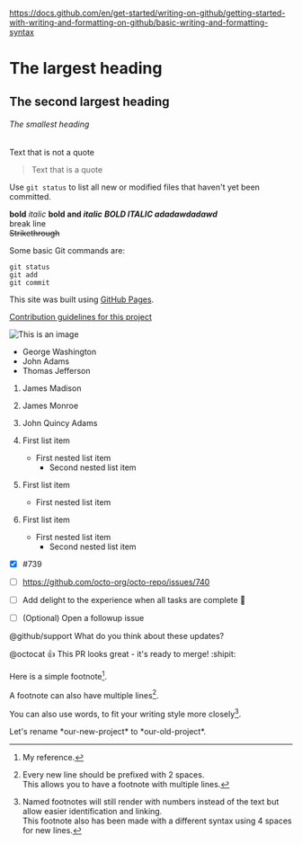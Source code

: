 https://docs.github.com/en/get-started/writing-on-github/getting-started-with-writing-and-formatting-on-github/basic-writing-and-formatting-syntax

# The largest heading
## The second largest heading
###### The smallest heading

Text that is not a quote

> Text that is a quote

Use `git status` to list all new or modified files that haven't yet been committed.

**bold**
*italic*
**bold and _italic_**
***BOLD ITALIC adadawdadawd***
<br>
break line
<br>
~~Strikethrough~~

Some basic Git commands are:
```
git status
git add
git commit
```

This site was built using [GitHub Pages](https://pages.github.com/).

[Contribution guidelines for this project](docs/CONTRIBUTING.md)

![This is an image](https://myoctocat.com/assets/images/base-octocat.svg)

- George Washington
- John Adams
- Thomas Jefferson

1. James Madison
1. James Monroe
1. John Quincy Adams

1. First list item
   - First nested list item
     - Second nested list item
     
100. First list item
     - First nested list item
     
100. First list item
     - First nested list item
       - Second nested list item
       
- [x] #739
- [ ] https://github.com/octo-org/octo-repo/issues/740
- [ ] Add delight to the experience when all tasks are complete :tada:

- [ ] \(Optional) Open a followup issue

@github/support What do you think about these updates?

@octocat :+1: This PR looks great - it's ready to merge! :shipit:

Here is a simple footnote[^1].

A footnote can also have multiple lines[^2].  

You can also use words, to fit your writing style more closely[^note].

[^1]: My reference.
[^2]: Every new line should be prefixed with 2 spaces.  
  This allows you to have a footnote with multiple lines.
[^note]:
    Named footnotes will still render with numbers instead of the text but allow easier identification and linking.  
    This footnote also has been made with a different syntax using 4 spaces for new lines.
    
<!-- This content will not appear in the rendered Markdown -->

Let's rename \*our-new-project\* to \*our-old-project\*.
